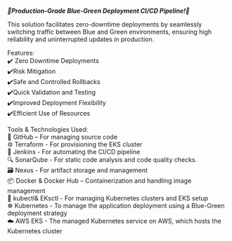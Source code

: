 ***🚀Production-Grade Blue-Green Deployment CI/CD Pipeline!🚀***

This solution facilitates zero-downtime deployments by seamlessly switching traffic between Blue and Green environments, ensuring high reliability and uninterrupted updates in production.

Features:<br>
 ✔️ Zero Downtime Deployments<br>
 ✔️Risk Mitigation<br>
 ✔️Safe and Controlled Rollbacks<br>
 ✔️Quick Validation and Testing<br>
 ✔️Improved Deployment Flexibility<br>
 ✔️Efficient Use of Resources<br>

Tools & Technologies Used:<br>
🔗 GitHub – For managing source code<br>
⚙️ Terraform - For provisioning the EKS cluster<br>
🤖 Jenkins - For automating the CI/CD pipeline<br>
🔍 SonarQube - For static code analysis and code quality checks.<br>
🗃️ Nexus - For artifact storage and management<br>
📦 Docker & Docker Hub – Containerization and handling image management<br>
🔧 kubectl& EKsctl - For managing Kubernetes clusters and EKS setup<br>
☸️ Kubernetes - To manage the application deployment using a Blue-Green deployment strategy<br>
☁️ AWS EKS - The managed Kubernetes service on AWS, which hosts the Kubernetes cluster
